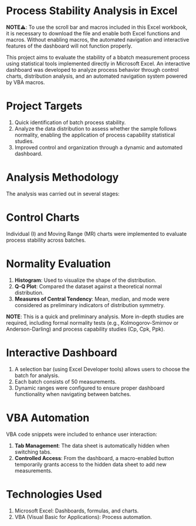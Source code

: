 # Process Stability Analysis in Excel

**NOTE⚠️**: To use the scroll bar and macros included in this Excel workbook, it is necessary to download the file and enable both Excel functions and macros. Without enabling macros, the automated navigation and interactive features of the dashboard will not function properly.

This project aims to evaluate the stability of a bbatch measurement process using statistical tools implemented directly in Microsoft Excel. An interactive dashboard was developed to analyze process behavior through control charts, distribution analysis, and an automated navigation system powered by VBA macros.

# Project Targets
1. Quick identification of batch process stability.
2. Analyze the data distribution to assess whether the sample follows normality, enabling the application of process capability statistical studies.
3. Improved control and organization through a dynamic and automated dashboard.

# Analysis Methodology
The analysis was carried out in several stages:

  # Control Charts
  Individual (I) and Moving Range (MR) charts were implemented to evaluate process stability across batches.

  # Normality Evaluation
  1. **Histogram**: Used to visualize the shape of the distribution.
  2. **Q-Q Plot**: Compared the dataset against a theoretical normal distribution.
  3. **Measures of Central Tendency**: Mean, median, and mode were considered as preliminary indicators of distribution symmetry.

**NOTE**: This is a quick and preliminary analysis. More in-depth studies are required, including formal normality tests (e.g., Kolmogorov-Smirnov or Anderson-Darling) and process capability studies (Cp, Cpk, Ppk).

  # Interactive Dashboard
  1. A selection bar (using Excel Developer tools) allows users to choose the batch for analysis.
  2. Each batch consists of 50 measurements.
  3. Dynamic ranges were configured to ensure proper dashboard functionality when navigating between batches.

# VBA Automation
VBA code snippets were included to enhance user interaction:
  1. **Tab Management**: The data sheet is automatically hidden when switching tabs.
  2. **Controlled Access**: From the dashboard, a macro-enabled button temporarily grants access to the hidden data sheet to add new measurements.

# Technologies Used
  1. Microsoft Excel: Dashboards, formulas, and charts.
  2. VBA (Visual Basic for Applications): Process automation.
